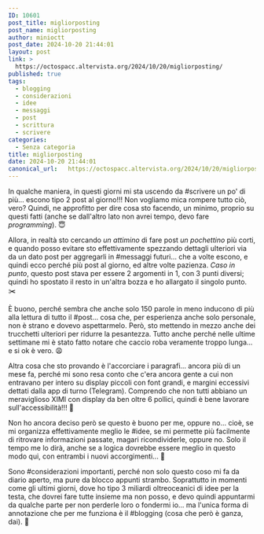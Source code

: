 ```yaml
---
ID: 10601
post_title: migliorposting
post_name: migliorposting
author: minioctt
post_date: 2024-10-20 21:44:01
layout: post
link: >
  https://octospacc.altervista.org/2024/10/20/migliorposting/
published: true
tags:
  - blogging
  - considerazioni
  - idee
  - messaggi
  - post
  - scrittura
  - scrivere
categories:
  - Senza categoria
title: migliorposting
date: 2024-10-20 21:44:01
canonical_url:   https://octospacc.altervista.org/2024/10/20/migliorposting/
---
```

<!-- wp:paragraph -->
<p>In qualche maniera, in questi giorni mi sta uscendo da #scrivere un po' di più... escono tipo 2 post al giorno!!! Non vogliamo mica rompere tutto ciò, vero? Quindi, ne approfitto per dire cosa sto facendo, un minimo, proprio su questi fatti (anche se dall'altro lato non avrei tempo, devo fare <em>programming</em>). 😇️</p>
<!-- /wp:paragraph -->

<!-- wp:paragraph -->
<p>Allora, in realtà sto cercando <em>un attimino</em> di fare post <em>un pochettino</em> più corti, e quando posso evitare sto effettivamente spezzando dettagli ulteriori via da un dato post per aggregarli in #messaggi futuri... che a volte escono, e quindi ecco perché più post al giorno, ed altre volte pazienza. <em>Caso in punto</em>, questo post stava per essere 2 argomenti in 1, con 3 punti diversi; quindi ho spostato il resto in un'altra bozza e ho allargato il singolo punto. ✂️</p>
<!-- /wp:paragraph -->

<!-- wp:paragraph -->
<p>È buono, perché sembra che anche solo 150 parole in meno inducono di più alla lettura di tutto il #post... cosa che, per esperienza anche solo personale, non è strano e dovevo aspettarmelo. Però, sto mettendo in mezzo anche dei trucchetti ulteriori per ridurre la pesantezza. Tutto anche perché nelle ultime settimane mi è stato fatto notare che caccio roba veramente troppo lunga... e si ok è vero. 😩️</p>
<!-- /wp:paragraph -->

<!-- wp:paragraph -->
<p>Altra cosa che sto provando è l'accorciare i paragrafi... ancora più di un mese fa, perché mi sono resa conto che c'era ancora gente a cui non entravano per intero su display piccoli con font grandi, e margini eccessivi dettati dalla app di turno (Telegram). Comprendo che non tutti abbiano un meraviglioso XIMI con display da ben oltre 6 pollici, quindi è bene lavorare sull'accessibilità!!! 📜️</p>
<!-- /wp:paragraph -->

<!-- wp:paragraph -->
<p>Non ho ancora deciso però se questo è buono per me, oppure no... cioè, se mi organizza effettivamente meglio le #idee, se mi permette più facilmente di ritrovare informazioni passate, magari ricondividerle, oppure no. Solo il tempo me lo dirà, anche se a logica dovrebbe essere meglio in questo modo qui, con entrambi i nuovi accorgimenti... 🧶️</p>
<!-- /wp:paragraph -->

<!-- wp:paragraph -->
<p>Sono #considerazioni importanti, perché non solo questo coso mi fa da diario aperto, ma pure da blocco appunti strambo. Soprattutto in momenti come gli ultimi giorni, dove ho tipo 3 miliardi oltreoceanici di idee per la testa, che dovrei fare tutte insieme ma non posso, e devo quindi appuntarmi da qualche parte per non perderle loro o fondermi io... ma l'unica forma di annotazione che per me funziona è il #blogging (cosa che però è ganza, dai). 🙏️</p>
<!-- /wp:paragraph -->
